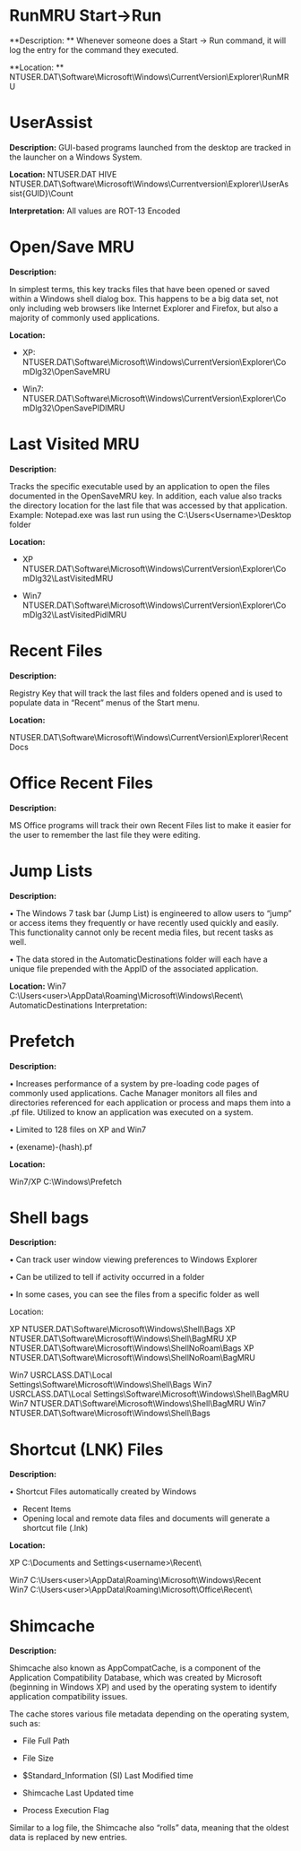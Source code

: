 # RunMRU Start->Run

**Description: **
Whenever someone does a Start -> Run command, it will log the entry for the command they executed.

**Location: **
NTUSER.DAT\Software\Microsoft\Windows\CurrentVersion\Explorer\RunMRU

# UserAssist

**Description:** 
GUI-based programs launched from the desktop are tracked in the launcher on a Windows System.

**Location:** 
NTUSER.DAT HIVE NTUSER.DAT\Software\Microsoft\Windows\Currentversion\Explorer\UserAssist\{GUID}\Count

**Interpretation:**
All values are ROT-13 Encoded
 
# Open/Save MRU

**Description:**

In simplest terms, this key tracks files that have been opened or saved within a Windows shell dialog box. This happens to be a big data set, not only including web browsers like Internet Explorer and Firefox, but also a majority of commonly used applications.

**Location:**

- XP: NTUSER.DAT\Software\Microsoft\Windows\CurrentVersion\Explorer\ComDlg32\OpenSaveMRU

- Win7: NTUSER.DAT\Software\Microsoft\Windows\CurrentVersion\Explorer\ComDlg32\OpenSavePIDlMRU
 
# Last Visited MRU

**Description:**

Tracks the specific executable used by an application to open the files documented in the OpenSaveMRU key. In
addition, each value also tracks the directory location for the last file that was accessed by that application.
Example: Notepad.exe was last run using the C:\Users\<Username>\Desktop folder

**Location:**

- XP NTUSER.DAT\Software\Microsoft\Windows\CurrentVersion\Explorer\ComDlg32\LastVisitedMRU

- Win7 NTUSER.DAT\Software\Microsoft\Windows\CurrentVersion\Explorer\ComDlg32\LastVisitedPidlMRU

# Recent Files

**Description:**

Registry Key that will track the last files and folders opened and is used to populate data in “Recent” menus of the Start menu.

**Location:** 

NTUSER.DAT\Software\Microsoft\Windows\CurrentVersion\Explorer\RecentDocs

# Office Recent Files

**Description:**

MS Office programs will track their own Recent Files list to make it easier for the user to remember the last file they were editing.

# Jump Lists

**Description:**

• The Windows 7 task bar (Jump List) is engineered to allow users to “jump” or access items they frequently
or have recently used quickly and easily. This functionality cannot only be recent media files, but recent tasks as well. 

• The data stored in the AutomaticDestinations folder will each have a unique file prepended with the AppID of the associated application.

**Location:**
Win7 C:\Users\<user>\AppData\Roaming\Microsoft\Windows\Recent\ AutomaticDestinations
Interpretation:

# Prefetch

**Description:**

• Increases performance of a system by pre-loading code pages of commonly used applications. Cache Manager monitors all files and directories referenced for each application or process and maps them into a
.pf file. Utilized to know an application was executed
on a system.

• Limited to 128 files on XP and Win7

• (exename)-(hash).pf

**Location:**

Win7/XP C:\Windows\Prefetch

# Shell bags

**Description:**

• Can track user window viewing preferences to Windows Explorer

• Can be utilized to tell if activity occurred in a folder

• In some cases, you can see the files from a specific folder as well

Location:

XP NTUSER.DAT\Software\Microsoft\Windows\Shell\Bags
XP NTUSER.DAT\Software\Microsoft\Windows\Shell\BagMRU
XP NTUSER.DAT\Software\Microsoft\Windows\ShellNoRoam\Bags
XP NTUSER.DAT\Software\Microsoft\Windows\ShellNoRoam\BagMRU

Win7 USRCLASS.DAT\Local Settings\Software\Microsoft\Windows\Shell\Bags
Win7 USRCLASS.DAT\Local Settings\Software\Microsoft\Windows\Shell\BagMRU
Win7 NTUSER.DAT\Software\Microsoft\Windows\Shell\BagMRU
Win7 NTUSER.DAT\Software\Microsoft\Windows\Shell\Bags

# Shortcut (LNK) Files

**Description:**

• Shortcut Files automatically created by Windows
 - Recent Items
 - Opening local and remote data files and documents will generate a shortcut file (.lnk)
 
**Location:**

XP C:\Documents and Settings\<username>\Recent\

Win7 C:\Users\<user>\AppData\Roaming\Microsoft\Windows\Recent\
Win7 C:\Users\<user>\AppData\Roaming\Microsoft\Office\Recent\

# Shimcache

**Description:**

Shimcache also known as AppCompatCache, is a component of the Application Compatibility Database, which was created by Microsoft (beginning in Windows XP) and used by the operating system to identify application compatibility issues.

The cache stores various file metadata depending on the operating system, such as:

- File Full Path

- File Size

- $Standard_Information (SI) Last Modified time

- Shimcache Last Updated time

- Process Execution Flag

Similar to a log file, the Shimcache also “rolls” data, meaning that the oldest data is replaced by new entries.
